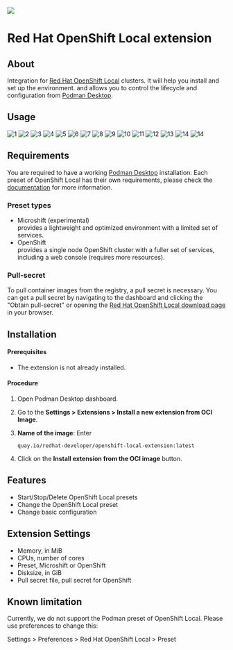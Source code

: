 ![](icon.png)

# Red Hat OpenShift Local extension

## About

Integration for [Red Hat OpenShift Local][product page] clusters. It will help you install and set up the environment. and allows you to control the lifecycle and configuration from [Podman Desktop][podman-desktop].

## Usage

![1](https://raw.githubusercontent.com/containers/podman-desktop-media/openshift-local/readme/1-crc-ext-settings.png)
![2](https://raw.githubusercontent.com/containers/podman-desktop-media/openshift-local/readme/2-crc-ext-create-new-resource.png)
![3](https://raw.githubusercontent.com/containers/podman-desktop-media/openshift-local/readme/3-crc-ext-connection.png)
![4](https://raw.githubusercontent.com/containers/podman-desktop-media/openshift-local/readme/4-crc-ext-tray-menu.png)
![5](https://raw.githubusercontent.com/containers/podman-desktop-media/openshift-local/readme/5-crc-ext-open-pull-page.png)
![6](https://raw.githubusercontent.com/containers/podman-desktop-media/openshift-local/readme/6-crc-ext-pull-image-form.png)
![7](https://raw.githubusercontent.com/containers/podman-desktop-media/openshift-local/readme/7-crc-ext-pull-image-result.png)
![8](https://raw.githubusercontent.com/containers/podman-desktop-media/openshift-local/readme/8-crc-ext-push-image-to-cluster.png)
![9](https://raw.githubusercontent.com/containers/podman-desktop-media/openshift-local/readme/9-crc-ext-push-image-progress.png)
![10](https://raw.githubusercontent.com/containers/podman-desktop-media/openshift-local/readme/10-crc-ext-run-container-button.png)
![11](https://raw.githubusercontent.com/containers/podman-desktop-media/openshift-local/readme/11-crc-ext-run-container-form.png)
![12](https://raw.githubusercontent.com/containers/podman-desktop-media/openshift-local/readme/12-crc-ext-open-deploy-to-kube-form.png)
![13](https://raw.githubusercontent.com/containers/podman-desktop-media/openshift-local/readme/13-crc-ext-deploy-to-kube-form.png)
![14](https://raw.githubusercontent.com/containers/podman-desktop-media/openshift-local/readme/14-crc-ext-deploy-to-kube-form-result.png)
![14](https://raw.githubusercontent.com/containers/podman-desktop-media/openshift-local/readme/15-crc-ext-browser-view.png)

## Requirements

You are required to have a working [Podman Desktop][podman-desktop] installation.
Each preset of OpenShift Local has their own requirements, please check the [documentation][documentation page] for more information.


### Preset types
  * Microshift (experimental)  
    provides a lightweight and optimized environment with a limited set of services.
  * OpenShift  
    provides a single node OpenShift cluster with a fuller set of services, including a web console (requires more resources).


### Pull-secret
To pull container images from the registry, a pull secret is necessary. You can get a pull secret by navigating to the dashboard and clicking the "Obtain pull-secret" or opening the [Red Hat OpenShift Local download page][download page] in your browser.


## Installation

#### Prerequisites

* The extension is not already installed.

#### Procedure

1. Open Podman Desktop dashboard.
1. Go to the **Settings > Extensions > Install a new extension from OCI Image**.
1. **Name of the image**: Enter

   ```
   quay.io/redhat-developer/openshift-local-extension:latest
   ```

1. Click on the **Install extension from the OCI image** button.


## Features

  * Start/Stop/Delete OpenShift Local presets
  * Change the OpenShift Local preset
  * Change basic configuration


## Extension Settings

  * Memory, in MiB
  * CPUs, number of cores
  * Preset, Microshift or OpenShift
  * Disksize, in GiB
  * Pull secret file, pull secret for OpenShift


## Known limitation
Currently, we do not support the Podman preset of OpenShift Local. Please use preferences to change this:

Settings > Preferences > Red Hat OpenShift Local > Preset


[product page]: https://developers.redhat.com/products/openshift/local
[download page]: https://cloud.redhat.com/openshift/create/local
[documentation page]: https://cloud.redhat.com/openshift/local/documentation
[podman-desktop]: https://podman-desktop.io/
